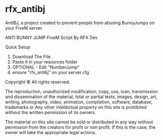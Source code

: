 # rfx_antibj
AntiBJ, a project created to prevent people from abusing BunnyJumps on your FiveM server.

ANTI BUNNY JUMP FiveM Script By RFX Dev

Quick Setup

1. Download The File
2. Paste it in your resources folder
3. OPTIONAL - Edit "NumberJump"
4. ensure "rfx_antibj" on your server.cfg

Copyright © All rights reserved.

The reproduction, unauthorized modification, copy, use, loan, transmission and dissemination of the material, total or partial texts,
images, design, art, writing, photography, video, animation, compilation, software, database, trademarks or
Any other intellectual property on this site is prohibited without the written permission of its owners.

The material on this site cannot be sold or distributed in any way without permission from the creators for profit or non profit.
If this is the case, the owner will take the appropriate legal actions.
